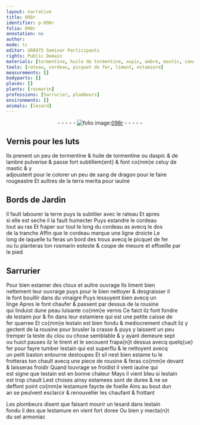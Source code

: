 ```yaml
---
layout: narrative
title: 098r
identifier: p-098r
folio: 098r
annotation: no
author:
mode: tc
editor: GR8975 Seminar Participants
rights: Public Domain
materials: [tormentine, huile de tormentine, aspic, ambre, mastic, sang de dragon, terra merita, estamer, vinaigre, linge, rousine, estaim, fer, estain, estoupes, estame, estamees, estamure, sel armoniac]
tools: [rateau, cordeau, picquet de fer, liment, estamiere]
measurements: []
bodyparts: []
places: []
plants: [rosmarin]
professions: [Sarrurier, plombeurs]
environments: []
animals: [lesard]
---
```


<div class="folio" align="center">- - - - - <a href="http://gallica.bnf.fr/ark:/12148/btv1b10500001g/f201.image" target="_blank"><img src="https://cu-mkp.github.io/2017-workshop-edition/assets/photo-icon.png" alt="folio image: " style="display:inline-block; margin-bottom:-3px;"/>098r</a> - - - - - </div>  
  

## Vernis pour les luts

 
Ils prenent un peu de <span class="m">tormentine</span> & <span class="m">huile de tormentine</span> ou d<span class="m">aspic</span> & de<br/> l<span class="m">ambre</span> pulverise & passe fort subtillem{ent} & font co{mm}e celuy de <span class="m">mastic</span> & y<br/> adjoustent pour le colorer un peu de <span class="m">sang de dragon</span> pour le faire<br/> rougeastre Et aultres de la <span class="m">terra merita</span> pour iaulne
 
 
  

## Bords de Jardin

 
Il fault labourer la terre puys la subtilier avec le <span class="tl">rateau</span> Et apres<br/> si elle est seche il la fault humecter Puys estandre le <span class="tl">cordeau</span><br/> tout au ras Et fraper sur tout le long du <span class="tl">cordeau</span> <span class="del">as</span> avecq le dos<br/> de la tranche Affin que le <span class="tl">cordeau</span> marque une ligne droicte Le<br/> long de laquelle tu feras <span class="del">un bord</span> des trous avecq le <span class="tl">picquet de fer</span><br/> ou tu planteras ton <span class="pa">rosmarin</span> esteste & coupe de mesure et effoeille par<br/> le pied
 
 
  

## <span class="pro">Sarrurier</span>

 
Pour bien <span class="m">estamer</span> des cloux et aultre ouvrage Ils <span class="tl">liment</span> bien<br/> nettement leur ouvraige puys pour le bien nettoyer & desgraisser il<br/> le font bouillir dans du <span class="m">vinaigre</span> Puys lessuyent bien avecq un<br/> <span class="m">linge</span> Apres le font chaufer & passent par dessus de la <span class="m">rousine</span><br/> qui linduist dune peau luisante co{mm}e vernis Ce faict ilz font fondre<br/> de l<span class="m">estaim</span> pur & fin dans leur <span class="tl">estamiere</span> qui est une petite caisse de<br/> <span class="m">fer</span> quarree Et co{mm}e l<span class="m">estain</span> est bien fondu & mediocrement chault ilz y<br/> gectent de la <span class="m">rousine</span> pour brusler la crasse & puys y laissent un peu<br/> tremper la teste du clou ou chose semblable & y ayant demeure sept<br/> ou huict pauses ilz le tirent et le secouent frapa{n}t dessus avecq quelq{ue}<br/> <span class="m">fer</span> pour fayre tumber l<span class="m">estain</span> qui est superflu & le nettoyent avecq<br/> un petit baston entourne d<span class="m">estoupes</span> Et sil nest bien <span class="m">estame</span> tu le<br/> frotteras ton chault avecq une piece de <span class="m">rousine</span> & feras co{mm}e devant<br/> & laisseras froidir Quand louvrage se froidist il vient iaulne qui<br/> est signe que l<span class="m">estain</span> est en bonne chaleur Mays il vient bleu si l<span class="m">estain</span><br/> est trop chault Les<span class="del">t</span> choses ainsy <span class="m">estamees</span> sont de duree & ne se<br/> deffont point co{mm}e lestamure faycte de foeille Ains au bout dun<br/> an se peulvent esclarcir & renouveller les chaufant & frottant
 
Les <span class="pro">plombeurs</span> disent que faisant mourir un <span class="al">lesard</span> dans l<span class="m">estain</span><br/> fondu <span class="del">il des</span> que l<span class="m">estamure</span> en vient fort doree Ou bien y mecta{n}t<br/> du <span class="m">sel armoniac</span>
 
